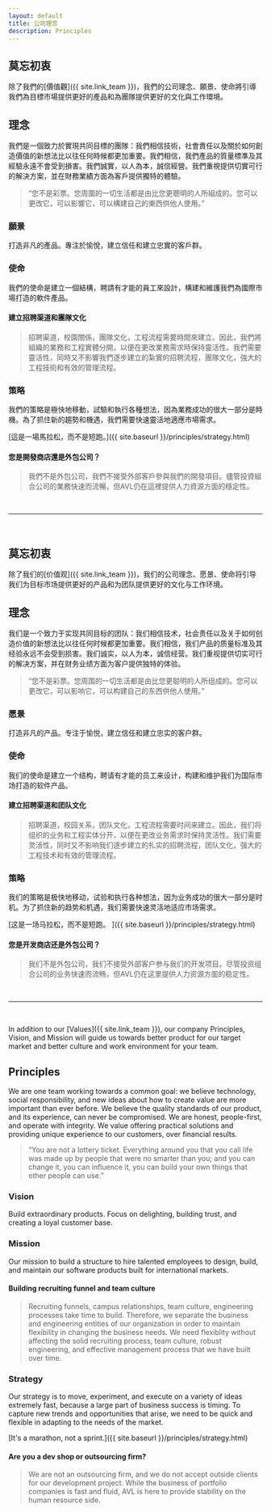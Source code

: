 ```yaml
---
layout: default
title: 公司理念
description: Principles
---
```


<a name="zh-tw"></a>

## 莫忘初衷
除了我們的[價值觀]({{ site.link_team }})，我們的公司理念、願景、使命將引導我們為目標市場提供更好的產品和為團隊提供更好的文化與工作環境。

## 理念

我們是一個致力於實現共同目標的團隊：我們相信技術，社會責任以及關於如何創造價值的新想法比以往任何時候都更加重要。我們相信，我們產品的質量標準及其經驗永遠不會受到損害。我們誠實，以人為本，誠信經營。我們重視提供切實可行的解決方案，並在財務業績方面為客戶提供獨特的體驗。

>“您不是彩票。您周圍的一切生活都是由比您更聰明的人所組成的。您可以更改它，可以影響它，可以構建自己的東西供他人使用。”

### 願景

打造非凡的產品。專注於愉悅，建立信任和建立忠實的客戶群。

### 使命

我們的使命是建立一個結構，聘請有才能的員工來設計，構建和維護我們為國際市場打造的軟件產品。

#### 建立招聘渠道和團隊文化

> 招聘渠道，校園關係，團隊文化，工程流程需要時間來建立。因此，我們將組織的業務和工程實體分開，以便在更改業務需求時保持靈活性。我們需要靈活性，同時又不影響我們逐步建立的紮實的招聘流程，團隊文化，強大的工程技術和有效的管理流程。

### 策略

我們的策略是極快地移動，試驗和執行各種想法，因為業務成功的很大一部分是時機。為了抓住新的趨勢和機遇，我們需要快速靈活地適應市場需求。

[這是一場馬拉松，而不是短跑。]({{ site.baseurl }}/principles/strategy.html)


#### 您是開發商店還是外包公司？

> 我們不是外包公司，我們不接受外部客戶參與我們的開發項目。儘管投資組合公司的業務快速而流暢，但AVL仍在這裡提供人力資源方面的穩定性。

<br>

---

<br>

<a name="zh-cn"></a>

## 莫忘初衷

除了我们的[价值观]({{ site.link_team }})，我们的公司理念、愿景、使命将引导我们为目标市场提供更好的产品和为团队提供更好的文化与工作环境。

## 理念

我们是一个致力于实现共同目标的团队：我们相信技术，社会责任以及关于如何创造价值的新想法比以往任何时候都更加重要。我们相信，我们产品的质量标准及其经验永远不会受到损害。我们诚实，以人为本，诚信经营。我们重视提供切实可行的解决方案，并在财务业绩方面为客户提供独特的体验。

>“您不是彩票。您周围的一切生活都是由比您更聪明的人所组成的。您可以更改它，可以影响它，可以构建自己的东西供他人使用。”

### 愿景

打造非凡的产品。专注于愉悦，建立信任和建立忠实的客户群。

### 使命

我们的使命是建立一个结构，聘请有才能的员工来设计，构建和维护我们为国际市场打造的软件产品。

#### 建立招聘渠道和团队文化

> 招聘渠道，校园关系，团队文化，工程流程需要时间来建立。因此，我们将组织的业务和工程实体分开，以便在更改业务需求时保持灵活性。我们需要灵活性，同时又不影响我们逐步建立的扎实的招聘流程，团队文化，强大的工程技术和有效的管理流程。

### 策略

我们的策略是极快地移动，试验和执行各种想法，因为业务成功的很大一部分是时机。为了抓住新的趋势和机遇，我们需要快速灵活地适应市场需求。

[这是一场马拉松，而不是短跑。 ]({{ site.baseurl }}/principles/strategy.html)


#### 您是开发商店还是外包公司？

> 我们不是外包公司，我们不接受外部客户参与我们的开发项目。尽管投资组合公司的业务快速而流畅，但AVL仍在这里提供人力资源方面的稳定性。

<br>

---

<br>

<a name="en"></a>

In addition to our [Values]({{ site.link_team }}), our company Principles, Vision, and Mission will guide us towards better product for our target market and better culture and work environment for your team. 

## Principles

We are one team working towards a common goal: we believe technology, social responsibility, and new ideas about how to create value are more important than ever before. We believe the quality standards of our product, and its experience, can never be compromised. We are honest, people-first, and operate with integrity.  We value offering practical solutions and providing unique experience to our customers, over financial results.

> “You are not a lottery ticket. Everything around you that you call life was made up by people that were no smarter than you; and you can change it, you can influence it, you can build your own things that other people can use.”

### Vision

Build extraordinary products. Focus on delighting, building trust, and creating a loyal customer base.

### Mission

Our mission to build a structure to hire talented employees to design, build, and maintain our software products built for international markets. 

#### Building recruiting funnel and team culture

> Recruiting funnels, campus relationships, team culture, engineering processes take time to build. Therefore, we separate the business and engineering entities of our organization in order to maintain flexibility in changing the business needs. We need flexiblity without affecting the solid recruiting process, team culture, robust engineering, and effective management process that we have built over time.

### Strategy

Our strategy is to move, experiment, and execute on a variety of ideas extremely fast, because a large part of business success is timing. To capture new trends and opportunities that arise, we need to be quick and flexible in adapting to the needs of the market.

[It's a marathon, not a sprint.]({{ site.baseurl }}/principles/strategy.html)


#### Are you a dev shop or outsourcing firm?

> We are not an outsourcing firm, and we do not accept outside clients for our development project. While the business of portfolio companies is fast and fluid, AVL is here to provide stability on the human resource side. 
